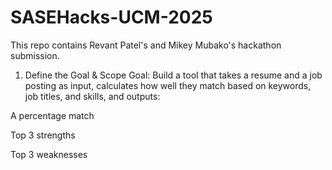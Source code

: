 # SASEHacks-UCM-2025
This repo contains Revant Patel's and Mikey Mubako's hackathon submission. 

1. Define the Goal & Scope
Goal: Build a tool that takes a resume and a job posting as input, calculates how well they match based on keywords, job titles, and skills, and outputs:

A percentage match

Top 3 strengths

Top 3 weaknesses

